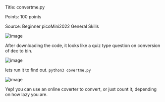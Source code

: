 Title: convertme.py

Points: 100 points

Source: Beginner picoMini2022 General Skills

![image](https://user-images.githubusercontent.com/91729496/235367004-0eb39be5-85e9-4f36-9e53-d4fdd0aded7a.png)

After downloading the code, it looks like a quiz type question on conversion of dec to bin.

![image](https://user-images.githubusercontent.com/91729496/235367083-c8832ad5-11ea-4dcc-bfd6-b10d2549d018.png)

lets run it to find out. `python3 covertme.py`

![image](https://user-images.githubusercontent.com/91729496/235367166-83e4e306-05ce-4870-b5e7-c11fdf0c0d22.png)

Yep! you can use an online coverter to convert, or just count it, depending on how lazy you are.
